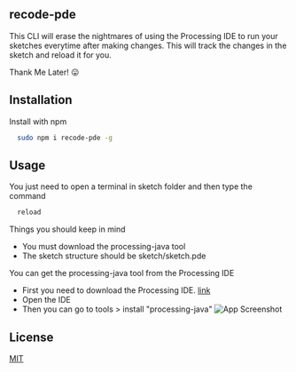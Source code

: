 
## recode-pde

This CLI will erase the nightmares of using the Processing IDE to run your sketches everytime after making changes. This will track the changes in the sketch and reload it for you.

Thank Me Later! 😛


## Installation

Install with npm

```bash
  sudo npm i recode-pde -g
```
    
## Usage

You just need to open a terminal in sketch folder and then type the command
```bash
  reload
```

Things you should keep in mind 

- You must download the processing-java tool
- The sketch structure should be sketch/sketch.pde


You can get the processing-java tool from the Processing IDE

- First you need to download the Processing IDE. [link](https://processing.org/download)
- Open the IDE 
- Then you can go to tools > install "processing-java"
![App Screenshot](https://firebasestorage.googleapis.com/v0/b/recode-374fe.appspot.com/o/recode-pde2.png?alt=media&token=ade15c52-4fcd-4ca2-8eda-25145720af4a)


## License

[MIT](https://choosealicense.com/licenses/mit/)

